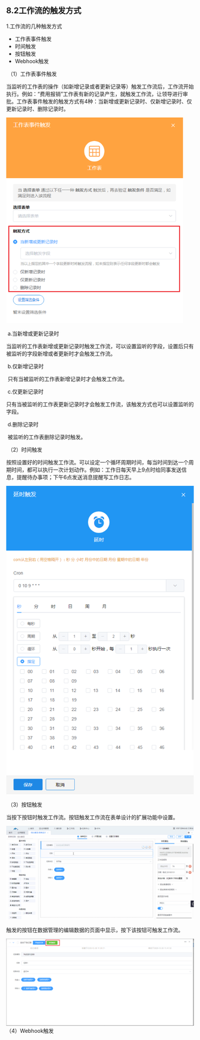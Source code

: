 ## 8.2工作流的触发方式

1.工作流的几种触发方式

* 工作表事件触发
* 时间触发
* 按钮触发
* Webhook触发



​	（1）工作表事件触发

​		当监听的工作表的操作（如新增记录或者更新记录等）触发工作流后，工作流开始执行。例如：“费用报销”工作表有新的记录产生，就触发工作流，让领导进行审批。工作表事件触发的触发方式有4种：当新增或更新记录时、仅新增记录时、仅更新记录时、删除记录时。

<img src="./image/workflow/triggermode/sheetevent.png" alt="sheetevent" style="zoom:80%;" />

​		a.当新增或更新记录时

​			当监听的工作表新增或更新记录时触发工作流，可以设置监听的字段，设置后只有被监听的字段新增或者更新时才会触发工作流。

​		b.仅新增记录时

​			只有当被监听的工作表新增记录时才会触发工作流。

​		c.仅更新记录时

​			只有当被监听的工作表更新记录时才会触发工作流，该触发方式也可以设置监听的字段。

​		d.删除记录时

​			被监听的工作表删除记录时触发。

​	（2）时间触发

​		按照设置好的时间触发工作流。可以设定一个循环周期时间，每当时间到达一个周期时间，都可以执行一次计划动作。例如：工作日每天早上9点时给同事发送信息，提醒待办事项；下午6点发送消息提醒写工作日志。

![time](./image/workflow/triggermode/time.png)

​	（3）按钮触发

​		当按下按钮时触发工作流。按钮触发工作流在表单设计的扩展功能中设置。

![anniu1](./image/workflow/triggermode/anniu1.gif)

​		触发的按钮在数据管理的编辑数据的页面中显示，按下该按钮可触发工作流。

![anniu2](./image/workflow/triggermode/anniu2.png)	（4）Webhook触发